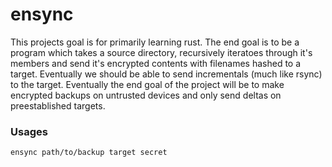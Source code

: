 ensync
======

This projects goal is for primarily learning rust. The end goal is to be a program which takes a source directory, recursively iteratoes through it's members and send it's encrypted contents with filenames hashed to a target. Eventually we should be able to send incrementals (much like rsync) to the target. Eventually the end goal of the project will be to make encrypted backups on untrusted devices and only send deltas on preestablished targets.

### Usages

```bash
ensync path/to/backup target secret
```